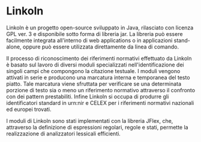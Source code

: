 # Linkoln

Linkoln è un progetto open-source sviluppato in Java, rilasciato con licenza GPL ver. 3 e disponibile sotto forma di libreria jar. La libreria può essere facilmente integrata all'interno di web applications o in applicazioni stand-alone, oppure può essere utilizzata direttamente da linea di comando.

Il processo di riconoscimento dei riferimenti normativi effettuato da Linkoln è basato sul lavoro di diversi moduli specializzati nell'identificazione dei singoli campi che compongono la citazione testuale. I moduli vengono attivati in serie e producono una marcatura interna e temporanea del testo piatto. Tale marcatura viene sfruttata per verificare se una determinata porzione di testo sia o meno un riferimento normativo attraverso il confronto con dei pattern prestabiliti. Infine Linkoln si occupa di produrre gli identificatori standard in urn:nir e CELEX per i riferimenti normativi nazionali ed europei trovati. 

I moduli di Linkoln sono stati implementati con la libreria JFlex, che, attraverso la definizione di espressioni regolari, regole e stati, permette la realizzazione di analizzatori lessicali efficienti.


